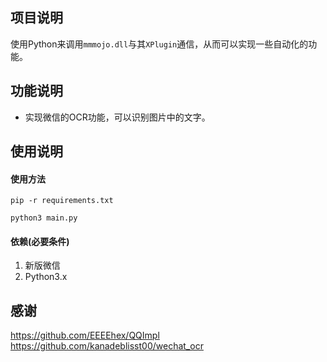 ## 项目说明

使用Python来调用`mmmojo.dll`与其`XPlugin`通信，从而可以实现一些自动化的功能。

## 功能说明

- 实现微信的OCR功能，可以识别图片中的文字。

## 使用说明

#### 使用方法

```shell
pip -r requirements.txt

python3 main.py
```

#### 依赖(必要条件)

1. 新版微信
2. Python3.x

## 感谢

https://github.com/EEEEhex/QQImpl
https://github.com/kanadeblisst00/wechat_ocr